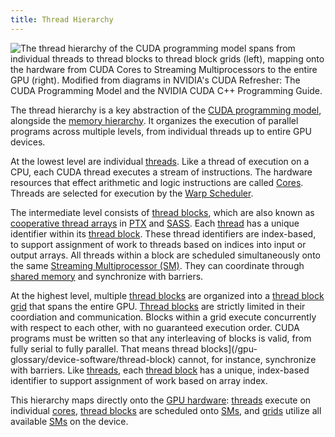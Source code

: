 ```yaml
---
title: Thread Hierarchy
---
```


![The thread hierarchy of the [CUDA programming model](/gpu-glossary/device-software/cuda-programming-model) spans from individual [threads](/gpu-glossary/device-software/thread) to [thread blocks](/gpu-glossary/device-software/thread-block) to [thread block grids](/gpu-glossary/device-software/thread-block-grid) (left), mapping onto the hardware from [CUDA Cores](/gpu-glossary/device-hardware/cuda-core) to [Streaming Multiprocessors](/gpu-glossary/device-hardware/streaming-multiprocessor) to the entire GPU (right). Modified from diagrams in NVIDIA's [CUDA Refresher: The CUDA Programming Model](https://developer.nvidia.com/blog/cuda-refresher-cuda-programming-model/) and the NVIDIA [CUDA C++ Programming Guide](https://docs.nvidia.com/cuda/cuda-c-programming-guide/index.html#programming-model).](themed-image://cuda-programming-model.svg)

The thread hierarchy is a key abstraction of the [CUDA programming model](/gpu-glossary/device-software/cuda-programming-model), alongside the [memory hierarchy](/gpu-glossary/device-software/memory-hierarchy). It organizes the execution of parallel programs across multiple levels, from individual threads up to entire GPU devices.

At the lowest level are individual [threads](/gpu-glossary/device-software/thread). Like a thread of execution on a CPU, each CUDA thread executes a stream of instructions. The hardware resources that effect arithmetic and logic instructions are called [Cores](/gpu-glossary/device-hardware/core). Threads are selected for execution by the [Warp Scheduler](/gpu-glossary/device-hardware/warp-scheduler).

The intermediate level consists of [thread blocks](/gpu-glossary/device-software/thread-block), which are also known as [cooperative thread arrays](/device-software/cooperative-thread-array) in [PTX](/gpu-glossary/device-software/parallel-thread-execution) and [SASS](/gpu-glossary/device-software/streaming-assembler). Each [thread](/gpu-glossary/device-software/thread) has a unique identifier within its [thread block](/gpu-glossary/device-software/thread-block). These thread identifiers are index-based, to support assignment of work to threads based on indices into input or output arrays. All threads within a block are scheduled simultaneously onto the same [Streaming Multiprocessor (SM)](/gpu-glossary/device-hardware/streaming-multiprocessor). They can coordinate through [shared memory](/gpu-glossary/device-software/shared-memory) and synchronize with barriers. 

At the highest level, multiple [thread blocks](/gpu-glossary/device-software/thread-block) are organized into a [thread block grid](/gpu-glossary/device-software/thread-block-grid) that spans the entire GPU. [Thread blocks](/gpu-glossary/device-software/thread-block) are strictly limited in their coordiation and communication. Blocks within a grid execute concurrently with respect to each other, with no guaranteed execution order. CUDA programs must be written so that any interleaving of blocks is valid, from fully serial to fully parallel. That means thread blocks](/gpu-glossary/device-software/thread-block) cannot, for instance, synchronize with barriers. Like [threads](/gpu-glossary/device-software/thread), each [thread block](/gpu-glossary/device-software/thread-block) has a unique, index-based identifier to support assignment of work based on array index.

This hierarchy maps directly onto the [GPU hardware](/gpu-glossary/device-hardware): [threads](/gpu-glossary/device-software/thread) execute on individual [cores](/gpu-glossary/device-hardware/core), [thread blocks](/gpu-glossary/device-software/thread-block) are scheduled onto [SMs](/gpu-glossary/device-hardware/streaming-multiprocessor), and [grids](/gpu-glossary/device-software/thread-block-grid) utilize all available [SMs](/gpu-glossary/device-hardware/streaming-multiprocessor) on the device.
